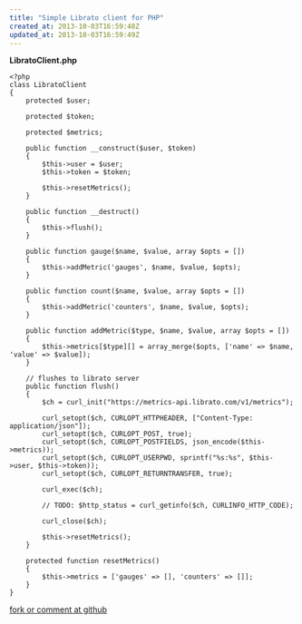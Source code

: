 ```yaml
---
title: "Simple Librato client for PHP"
created_at: 2013-10-03T16:59:48Z
updated_at: 2013-10-03T16:59:49Z
---
```


<strong>LibratoClient.php</strong>

    <?php
    class LibratoClient
    {
        protected $user;
    
        protected $token;
    
        protected $metrics;
    
        public function __construct($user, $token)
        {
            $this->user = $user;
            $this->token = $token;
    
            $this->resetMetrics();
        }
    
        public function __destruct()
        {
            $this->flush();
        }
    
        public function gauge($name, $value, array $opts = [])
        {
            $this->addMetric('gauges', $name, $value, $opts);
        }
    
        public function count($name, $value, array $opts = [])
        {
            $this->addMetric('counters', $name, $value, $opts);
        }
    
        public function addMetric($type, $name, $value, array $opts = [])
        {
            $this->metrics[$type][] = array_merge($opts, ['name' => $name, 'value' => $value]);
        }
    
        // flushes to librato server
        public function flush()
        {
            $ch = curl_init("https://metrics-api.librato.com/v1/metrics");
    
            curl_setopt($ch, CURLOPT_HTTPHEADER, ["Content-Type: application/json"]);
            curl_setopt($ch, CURLOPT_POST, true);
            curl_setopt($ch, CURLOPT_POSTFIELDS, json_encode($this->metrics));
            curl_setopt($ch, CURLOPT_USERPWD, sprintf("%s:%s", $this->user, $this->token));
            curl_setopt($ch, CURLOPT_RETURNTRANSFER, true);
    
            curl_exec($ch);
    
            // TODO: $http_status = curl_getinfo($ch, CURLINFO_HTTP_CODE);
    
            curl_close($ch);
    
            $this->resetMetrics();
        }
    
        protected function resetMetrics()
        {
            $this->metrics = ['gauges' => [], 'counters' => []];
        }
    }


[fork or comment at github](https://gist.github.com/6813174)
